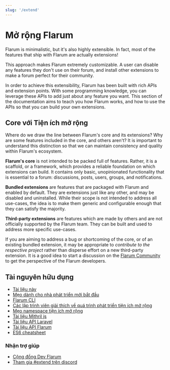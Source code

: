 ```yaml
---
slug: '/extend'
---
```


# Mở rộng Flarum

Flarum is minimalistic, but it's also highly extensible. In fact, most of the features that ship with Flarum are actually extensions!

This approach makes Flarum extremely customizable. A user can disable any features they don't use on their forum, and install other extensions to make a forum perfect for their community.

In order to achieve this extensibility, Flarum has been built with rich APIs and extension points. With some programming knowledge, you can leverage these APIs to add just about any feature you want. This section of the documentation aims to teach you how Flarum works, and how to use the APIs so that you can build your own extensions.

## Core với Tiện ích mở rộng

Where do we draw the line between Flarum's core and its extensions? Why are some features included in the core, and others aren't? It is important to understand this distinction so that we can maintain consistency and quality within Flarum's ecosystem.

**Flarum's core** is not intended to be packed full of features. Rather, it is a scaffold, or a framework, which provides a reliable foundation on which extensions can build. It contains only basic, unopinionated functionality that is essential to a forum: discussions, posts, users, groups, and notifications.

**Bundled extensions** are features that are packaged with Flarum and enabled by default. They are extensions just like any other, and may be disabled and uninstalled. While their scope is not intended to address all use-cases, the idea is to make them generic and configurable enough that they can satisfy the majority.

**Third-party extensions** are features which are made by others and are not officially supported by the Flarum team. They can be built and used to address more specific use-cases.

If you are aiming to address a bug or shortcoming of the core, or of an existing bundled extension, it may be appropriate to *contribute to the respective project* rather than disperse effort on a new third-party extension. It is a good idea to start a discussion on the [Flarum Community](https://discuss.flarum.org/) to get the perspective of the Flarum developers.

## Tài nguyên hữu dụng

- [Tài liệu này](start.md)
- [Mẹo dành cho nhà phát triển mới bắt đầu](https://discuss.flarum.org/d/5512-extension-development-tips)
- [Flarum CLI](https://github.com/flarum/cli)
- [Các lập trình viên giải thích về quá trình phát triển tiện ích mở rộng](https://discuss.flarum.org/d/6320-extension-developers-show-us-your-workflow)
- [Mẹo namespace tiện ích mở rộng](https://discuss.flarum.org/d/9625-flarum-extension-namespacing-tips)
- [Tài liệu Mithril js](https://mithril.js.org/)
- [Tài liệu API Laravel](https://laravel.com/api/8.x/)
- [Tài liệu API Flarum](https://api.flarum.org)
- [ES6 cheatsheet](https://github.com/DrkSephy/es6-cheatsheet)

### Nhận trợ giúp

- [Cộng đồng Dev Flarum](https://discuss.flarum.org/t/dev)
- [Tham gia #extend trên discord](https://flarum.org/discord/)
